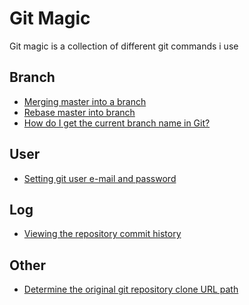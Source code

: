 # Git Magic
Git magic is a collection of different git commands i use

## Branch
- <a href="/merge-master-into-branch">Merging master into a branch</a>
- <a href="/rebase-master-into-branch">Rebase master into branch</a>
- <a href="/get-current-git-branch-name">How do I get the current branch name in Git?</a>

## User
- <a href="/set-git-email-and-name">Setting git user e-mail and password</a>

## Log
- <a href="/viewing-the-commit-history">Viewing the repository commit history</a>

## Other
- <a href="/determine-original-git-repo-url">Determine the original git repository clone URL path</a>

